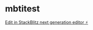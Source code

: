 # mbtitest

[Edit in StackBlitz next generation editor ⚡️](https://stackblitz.com/~/github.com/morimori963/mbtitest)